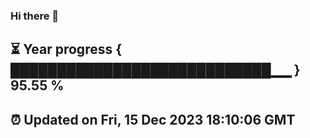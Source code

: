 ### Hi there 👋
⏳ Year progress { ████████████████████████████▁▁ } 95.55 %
---
⏰ Updated on Fri, 15 Dec 2023 18:10:06 GMT
---
